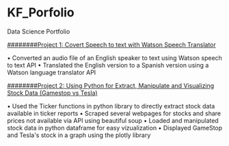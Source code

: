 # KF_Porfolio
Data Science Portfolio

[########Project 1: Covert Speech to text with Watson Speech Translator](https://github.com/kfapohunda1/Python_Course/blob/c3f32a28bca8a848911a2ed0a39983b3db03775d/Speech2text%20&%20Language%20trans%20API.ipynb)

•	Converted an audio file of an English speaker to text using Watson speech to text API
• Translated the English version to a Spanish version using a Watson language translator API

[########Project 2: Using Python for Extract, Manipulate and Visualizing Stock Data (Gamestop vs Tesla)](https://github.com/kfapohunda1/Python_Course/blob/e9ed3985709a57809ecd43c354da5d0a31c92eec/Jupyter%20Notebook%20(2).ipynb)

• Used the Ticker functions in python library to directly extract stock data available in ticker reports
• Scraped several webpages for stocks and share prices not available via API using beautiful soup 
• Loaded and manipulated stock data in python dataframe for easy vizualization
• Displayed GameStop and Tesla's stock in a graph using the plotly library

